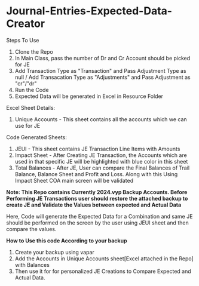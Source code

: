 # Journal-Entries-Expected-Data-Creator
Steps To Use
1. Clone the Repo
2. In Main Class, pass the number of Dr and Cr Account should be picked for JE
3. Add Transaction Type as "Transaction" and Pass Adjustment Type as null / Add Transacation Type as "Adjustments" and Pass Adjustment as "cr"/"dr"
4. Run the Code
5. Expected Data will be generated in Excel in Resource Folder

Excel Sheet Details:
1. Unique Accounts - This sheet contains all the accounts which we can use for JE

Code Generated Sheets:
1. JEUI - This sheet contains JE Transaction Line Items with Amounts
2. Impact Sheet - After Creating JE Transaction, the Accounts which are used in that specific JE will be highlighted with blue color in this sheet
3. Total Balances - After JE, User can compare the Final Balances of Trail Balance, Balance Sheet and Profit and Loss. Along with this Using Impact Sheet COA main screen will be validated

**Note: This Repo contains Currently 2024.vyp Backup Accounts. Before Performing JE Transactions user should restore the attached backup to create JE and Validate the Values between expected and Actual Data**

Here, Code will generate the Expected Data for a Combination and same JE should be performed on the screen by the user using JEUI sheet and then compare the values.


**How to Use this code According to your backup**
1. Create your backup using vapar
2. Add the Accounts in Unique Accounts sheet[Excel attached in the Repo] with Balances
3. Then use it for for personalized JE Creations to Compare Expected and Actual Data.
